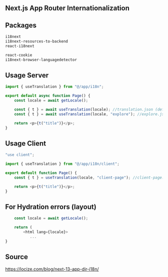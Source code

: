 ## Next.js App Router Internationalization
## Packages

```bash
i18next
i18next-resources-to-backend
react-i18next

react-cookie
i18next-browser-languagedetector
```

## Usage Server

```javascript
import { useTranslation } from "@/app/i18n";

export default async function Page() {
    const locale = await getLocale();

    const { t } = await useTranslation(locale); //translation.json (default namespace)
    const { t } = await useTranslation(locale, "explore"); //explore.json

    return <p>{t("title")}</p>;
}
```

## Usage Client

```javascript
"use client";

import { useTranslation } from "@/app/i18n/client";

export default function Page() {
    const { t } = useTranslation(locale, "client-page"); //client-page.json

    return <p>{t("title")}</p>;
}
```

## For Hydration errors (layout)

```javascript
    const locale = await getLocale();

    return (
        <html lang={locale}>
           ...
}
```

## Source

https://locize.com/blog/next-13-app-dir-i18n/
